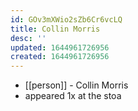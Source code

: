 ```yaml
---
id: GOv3mXWio2sZb6Cr6vcLQ
title: Collin Morris
desc: ''
updated: 1644961726956
created: 1644961726956
---
```



- [[person]] - Collin Morris
- appeared 1x at the stoa
